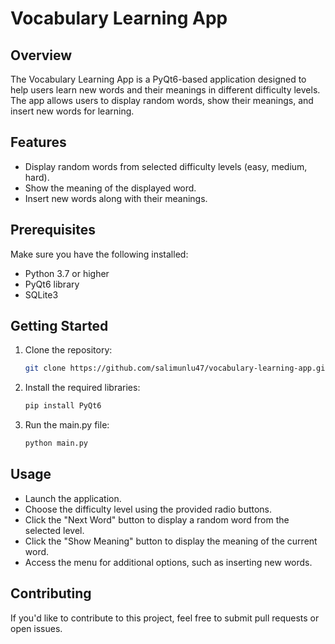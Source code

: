 # Vocabulary Learning App

## Overview

The Vocabulary Learning App is a PyQt6-based application designed to help users learn new words and their meanings in different difficulty levels. The app allows users to display random words, show their meanings, and insert new words for learning.

## Features

- Display random words from selected difficulty levels (easy, medium, hard).
- Show the meaning of the displayed word.
- Insert new words along with their meanings.

## Prerequisites

Make sure you have the following installed:

- Python 3.7 or higher
- PyQt6 library
- SQLite3

## Getting Started

1. Clone the repository:

   ```bash
   git clone https://github.com/salimunlu47/vocabulary-learning-app.git

2. Install the required libraries:

   ```bash
   pip install PyQt6

3. Run the main.py file:

   ```bash
   python main.py

## Usage
- Launch the application.
- Choose the difficulty level using the provided radio buttons.
- Click the "Next Word" button to display a random word from the selected level.
- Click the "Show Meaning" button to display the meaning of the current word.
- Access the menu for additional options, such as inserting new words.

## Contributing
If you'd like to contribute to this project, feel free to submit pull requests or open issues.
